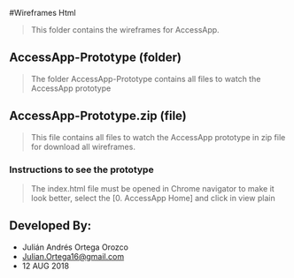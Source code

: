 #Wireframes Html
>This folder contains the wireframes for AccessApp.


## AccessApp-Prototype (folder)
>The folder AccessApp-Prototype contains all files to watch the AccessApp prototype

## AccessApp-Prototype.zip (file)
>This file contains all files to watch the AccessApp prototype in zip file for download all wireframes. 

### Instructions to see the prototype
> The index.html file must be opened in Chrome navigator to make it look better, select the [0. AccessApp Home] and click in view plain

## Developed By:
* Julián Andrés Ortega Orozco
* Julian.Ortega16@gmail.com
* 12 AUG 2018
